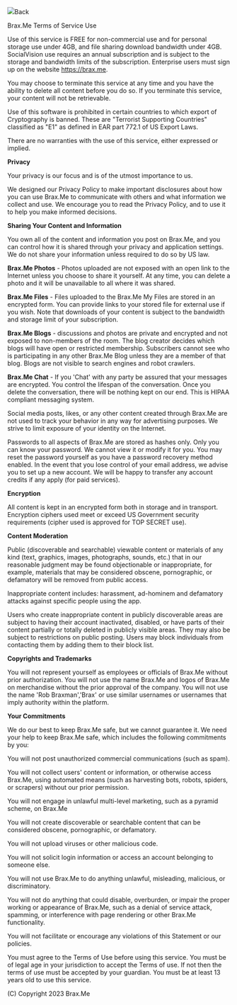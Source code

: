  [![](https://brax.me/img/Arrow-Left-in-Circle_120px.png)](https://brax.me/prod/invite.php?s=web&apn=&gcm=&lang=english)Back  
  

Brax.Me Terms of Service Use

  
  
Use of this service is FREE for non-commercial use and for personal storage use under 4GB, and file sharing download bandwidth under 4GB. SocialVision use requires an annual subscription and is subject to the storage and bandwidth limits of the subscription. Enterprise users must sign up on the website https://brax.me.  
  
You may choose to terminate this service at any time and you have the ability to delete all content before you do so. If you terminate this service, your content will not be retrievable.  
  
Use of this software is prohibited in certain countries to which export of Cryptography is banned. These are "Terrorist Supporting Countries" classified as "E1" as defined in EAR part 772.1 of US Export Laws.  
  
There are no warranties with the use of this service, either expressed or implied.  
  
**Privacy**  
  
Your privacy is our focus and is of the utmost importance to us.  
  
We designed our Privacy Policy to make important disclosures about how you can use Brax.Me to communicate with others and what information we collect and use. We encourage you to read the Privacy Policy, and to use it to help you make informed decisions.  
  
**Sharing Your Content and Information**  
  
You own all of the content and information you post on Brax.Me, and you can control how it is shared through your privacy and application settings. We do not share your information unless required to do so by US law.  
  
**Brax.Me Photos** - Photos uploaded are not exposed with an open link to the Internet unless you choose to share it yourself. At any time, you can delete a photo and it will be unavailable to all where it was shared.  
  
**Brax.Me Files** - Files uploaded to the Brax.Me My Files are stored in an encrypted form. You can provide links to your stored file for external use if you wish. Note that downloads of your content is subject to the bandwidth and storage limit of your subscription.  
  
**Brax.Me Blogs** - discussions and photos are private and encrypted and not exposed to non-members of the room. The blog creator decides which blogs will have open or restricted membership. Subscribers cannot see who is participating in any other Brax.Me Blog unless they are a member of that blog. Blogs are not visible to search engines and robot crawlers.  
  
**Brax.Me Chat** - If you 'Chat' with any party be assured that your messages are encrypted. You control the lifespan of the conversation. Once you delete the conversation, there will be nothing kept on our end. This is HIPAA compliant messaging system.  
  
  
  
Social media posts, likes, or any other content created through Brax.Me are not used to track your behavior in any way for advertising purposes. We strive to limit exposure of your identity on the Internet.  
  
Passwords to all aspects of Brax.Me are stored as hashes only. Only you can know your password. We cannot view it or modify it for you. You may reset the password yourself as you have a password recovery method enabled. In the event that you lose control of your email address, we advise you to set up a new account. We will be happy to transfer any account credits if any apply (for paid services).  
  
**Encryption**  
  
All content is kept in an encrypted form both in storage and in transport. Encryption ciphers used meet or exceed US Government security requirements (cipher used is approved for TOP SECRET use).  
  
**Content Moderation**  
  
Public (discoverable and searchable) viewable content or materials of any kind (text, graphics, images, photographs, sounds, etc.) that in our reasonable judgment may be found objectionable or inappropriate, for example, materials that may be considered obscene, pornographic, or defamatory will be removed from public access.  
  
Inappropriate content includes: harassment, ad-hominem and defamatory attacks against specific people using the app.  
  
Users who create inappropriate content in publicly discoverable areas are subject to having their account inactivated, disabled, or have parts of their content partially or totally deleted in publicly visible areas. They may also be subject to restrictions on public posting. Users may block individuals from contacting them by adding them to their block list.  
  
**Copyrights and Trademarks**  
  
You will not represent yourself as employees or officials of Brax.Me without prior authorization. You will not use the name Brax.Me and logos of Brax.Me on merchandise without the prior approval of the company. You will not use the name 'Rob Braxman','Brax' or use similar usernames or usernames that imply authority within the platform.  
  
**Your Commitments**  
  
We do our best to keep Brax.Me safe, but we cannot guarantee it. We need your help to keep Brax.Me safe, which includes the following commitments by you:  
  
You will not post unauthorized commercial communications (such as spam).  
  
You will not collect users' content or information, or otherwise access Brax.Me, using automated means (such as harvesting bots, robots, spiders, or scrapers) without our prior permission.  
  
You will not engage in unlawful multi-level marketing, such as a pyramid scheme, on Brax.Me  
  
You will not create discoverable or searchable content that can be considered obscene, pornographic, or defamatory.  
  
You will not upload viruses or other malicious code.  
  
You will not solicit login information or access an account belonging to someone else.  
  
You will not use Brax.Me to do anything unlawful, misleading, malicious, or discriminatory.  
  
You will not do anything that could disable, overburden, or impair the proper working or appearance of Brax.Me, such as a denial of service attack, spamming, or interference with page rendering or other Brax.Me functionality.  
  
You will not facilitate or encourage any violations of this Statement or our policies.  
  
You must agree to the Terms of Use before using this service. You must be of legal age in your jurisdiction to accept the Terms of use. If not then the terms of use must be accepted by your guardian. You must be at least 13 years old to use this service.  
  
  
  
  
  
  
  
(C) Copyright 2023 Brax.Me